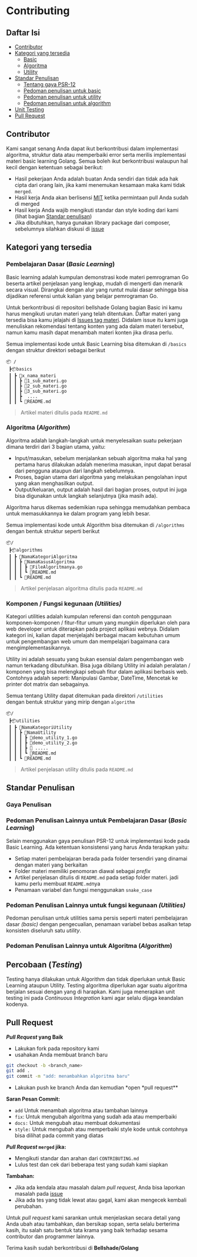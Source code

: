 # Contributing

## Daftar Isi
- [Contributor](#contributor)
- [Kategori yang tersedia](#kategori-yang-tersedia)
  - [Basic](#pembelajaran-dasar-basic-learning)
  - [Algoritma](#algoritma-algorithm)
  - [Utility](#komponen-fungsi-kegunaan-utilities)
- [Standar Penulisan](#standar-penulisan)
  - [Tentang gaya PSR-12](#gaya-penulisan-psr12)
  - [Pedoman penulisan untuk basic](#pedoman-penulisan-lainnya-untuk-pembelajaran-dasar-basic-learning)
  - [Pedoman penulisan untuk utility](#pedoman-penulisan-lainnya-untuk-fungsi-kegunaan-utilities)
  - [Pedoman penulisan untuk algorithm](#pedoman-penulisan-lainnya-untuk-algoritma-algorithm)
- [Unit Testing](#testing)
- [Pull Request](#pull-request)

## Contributor

Kami sangat senang Anda dapat ikut berkontribusi dalam implementasi algoritma, struktur data atau memperbaiki error serta merilis implementasi materi basic learning Golang. Semua boleh ikut berkontribusi walaupun hal kecil dengan ketentuan sebagai berikut:

- Hasil pekerjaan Anda adalah buatan Anda sendiri dan tidak ada hak cipta dari orang lain, jika kami menemukan kesamaan maka kami tidak `merged`.
- Hasil kerja Anda akan berlisensi [MIT](LICENSE) ketika permintaan pull Anda sudah di merged
- Hasil kerja Anda wajib mengikuti standar dan style koding dari kami (lihat bagian [Standar penulisan](#standar-penulisan))
- Jika dibutuhkan, hanya gunakan library package dari composer, sebelumnya silahkan diskusi di [issue](https://github.com/bellshade/Golang/issues)

## Kategori yang tersedia

### Pembelajaran Dasar (_Basic Learning_)

Basic learning adalah kumpulan demonstrasi kode materi pemrograman Go beserta artikel penjelasan yang lengkap, mudah di mengerti dan menarik secara visual. Dirangkai dengan alur yang runtut mulai dasar sehingga bisa dijadikan referensi untuk kalian yang belajar pemrograman Go.

Untuk berkontribusi di repositori bellshade Golang bagian Basic ini kamu harus mengikuti urutan materi yang telah ditentukan. Daftar materi yang tersedia bisa kamu jelajahi di [Issues tag materi](https://github.com/bellshade/Golang/issues). Didalam issue itu kami juga menuliskan rekomendasi tentang konten yang ada dalam materi tersebut, namun kamu masih dapat menambah materi konten jika dirasa perlu. 

Semua implementasi kode untuk Basic Learning bisa ditemukan di `/basics`  <br/>
dengan struktur direktori sebagai berikut <br/>

```
📦 /
 ┣📦basics
 ┃ ┣ 📂x_nama_materi
 ┃ ┃ ┣ 📜1_sub_materi.go
 ┃ ┃ ┣ 📜2_sub_materi.go
 ┃ ┃ ┣ 📜3_sub_materi.go
 ┃ ┃ ┣  ....
 ┃ ┃ ┗ 📜README.md
```

> Artikel materi ditulis pada `README.md` <br/>


### Algoritma (_Algorithm_)

Algoritma adalah langkah-langkah untuk menyelesaikan suatu pekerjaan dimana terdiri dari 3 bagian utama, yaitu:

- Input/masukan, sebelum menjalankan sebuah algoritma maka hal yang pertama harus dilakukan adalah menerima masukan, input dapat berasal dari pengguna ataupun dari langkah sebelumnya.
- Proses, bagian utama dari algoritma yang melakukan pengolahan input yang akan menghasilkan output.
- Output/keluaran, output adalah hasil dari bagian proses, output ini juga bisa digunakan untuk langkah selanjutnya (jika masih ada).

Algoritma harus dikemas sedemikian rupa sehingga memudahkan pembaca untuk memasukkannya ke dalam program yang lebih besar.

Semua implementasi kode untuk Algorithm bisa ditemukan di `/algorithms` dengan bentuk struktur seperti berikut

```
📦/
 ┣📦algorithms
 ┃ ┣ 📂NamaKategoriAlgoritma
 ┃ ┃ ┣ 📂NamaKasusAlgoritma
 ┃ ┃ ┃ ┣ 📜FileAlgoritmanya.go
 ┃ ┃ ┃ ┗ 📜README.md
 ┃ ┃ ┗ 📜README.md
```
> Artikel penjelasan algoritma ditulis pada `README.md` <br/>

### Komponen / Fungsi kegunaan _(Utilities)_
Kategori utilities adalah kumpulan referensi dan contoh penggunaan komponen-komponen / fitur-fitur umum yang mungkin diperlukan oleh para web developer untuk diterapkan pada project aplikasi webnya. Didalam kategori ini, kalian dapat menjelajahi berbagai macam kebutuhan umum untuk pengembangan web umum dan mempelajari bagaimana cara mengimplementasikannya.

Utility ini adalah sesuatu yang bukan esensial dalam pengembangan web namun terkadang dibutuhkan. Bisa juga dibilang Utility ini adalah peralatan / komponen yang bisa melengkapi sebuah fitur dalam aplikasi berbasis web. Contohnya adalah seperti: Manipulasi Gambar, DateTime, Mencetak ke printer dot matrix dan sebagainya. 

Semua tentang Utility dapat ditemukan pada direktori `/utilities`<br/>
dengan bentuk struktur yang mirip dengan `algorithm`

```
📦/
 ┣📦utilities
 ┃ ┣ 📂NamaKategoriUtility
 ┃ ┃ ┣ 📂NamaUtility
 ┃ ┃ ┃ ┣ 📜demo_utility_1.go
 ┃ ┃ ┃ ┣ 📜demo_utility_2.go
 ┃ ┃ ┃ ┣ 📜 .....
 ┃ ┃ ┃ ┗ 📜README.md
 ┃ ┃ ┗ 📜README.md
 ```
> Artikel penjelasan utility ditulis pada `README.md` <br/>

## Standar Penulisan

### Gaya Penulisan 


### Pedoman Penulisan Lainnya untuk Pembelajaran Dasar (_Basic Learning_)

Selain menggunakan gaya penulisan PSR-12 untuk implementasi kode pada Basic Learning. Ada ketentuan konsistensi yang harus Anda terapkan yaitu:

- Setiap materi pembelajaran berada pada folder tersendiri yang dinamai dengan materi yang berkaitan
- Folder materi memiliki penomoran diawal sebagai _prefix_
- Artikel penjelasan ditulis di `README.md` pada setiap folder materi. jadi kamu perlu membuat `README.md`nya
- Penamaan variabel dan fungsi menggunakan `snake_case`

### Pedoman Penulisan Lainnya untuk fungsi kegunaan _(Utilities)_

Pedoman penulisan untuk utilities sama persis seperti materi pembelajaran dasar _(basic)_ dengan pengecualian, penamaan variabel bebas asalkan tetap konsisten diseluruh satu _utility_.

### Pedoman Penulisan Lainnya untuk Algoritma (_Algorithm_)



## Percobaan (_Testing_)

Testing hanya dilakukan untuk Algorithm dan tidak diperlukan untuk Basic Learning ataupun Utility. Testing algoritma diperlukan agar suatu algoritma berjalan sesuai dengan yang di harapkan. Kami juga menerapkan unit testing ini pada _Continuous Integration_ kami agar selalu dijaga keandalan kodenya.


## Pull Request

**_Pull Request_ yang Baik**

- Lakukan fork pada repository kami
- usahakan Anda membuat branch baru

```bash
git checkout -b <branch_name>
git add .
git commit -m "add: menambahkan algoritma baru"
```

- Lakukan push ke branch Anda dan kemudian *open *pull request\*\*

**Saran Pesan Commit:**

- `add` Untuk menambah algoritma atau tambahan lainnya
- `fix`: Untuk mengubah algoritma yang sudah ada atau memperbaiki
- `docs:` Untuk mengubah atau membuat dokumentasi
- `style:` Untuk mengubah atau memperbaiki style kode untuk contohnya bisa dilihat pada commit yang diatas

**_Pull Request_ `merged` jika:**

- Mengikuti standar dan arahan dari `CONTRIBUTING.md`
- Lulus test dan cek dari beberapa test yang sudah kami siapkan

**Tambahan:**

- Jika ada kendala atau masalah dalam _pull request_, Anda bisa laporkan masalah pada [issue](https://github.com/bellshade/Golang/issues)
- Jika ada tes yang tidak lewat atau gagal, kami akan mengecek kembali perubahan.

Untuk _pull request_ kami sarankan untuk menjelaskan secara detail yang Anda ubah atau tambahkan, dan bersikap sopan, serta selalu berterima kasih, itu salah satu bentuk tata krama yang baik terhadap sesama contributor dan programmer lainnya.

Terima kasih sudah berkontribusi di **Bellshade/Golang**